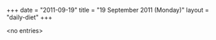 +++
date = "2011-09-19"
title = "19 September 2011 (Monday)"
layout = "daily-diet"
+++

\<no entries\>